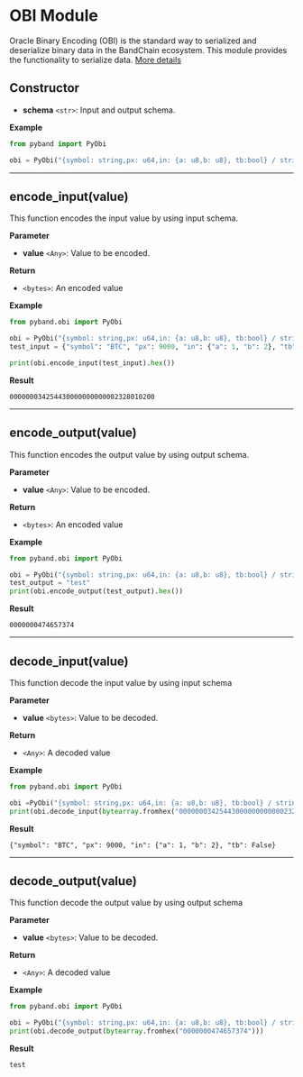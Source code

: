 # OBI Module

Oracle Binary Encoding (OBI) is the standard way to serialized and deserialize binary data in the BandChain ecosystem. This module provides the functionality to serialize data. [More details](/develop/developer-guides/obi)

## Constructor

- **schema** `<str>`: Input and output schema.

**Example**

```python
from pyband import PyObi

obi = PyObi("{symbol: string,px: u64,in: {a: u8,b: u8}, tb:bool} / string")
```

---

## encode_input(value)

This function encodes the input value by using input schema.

**Parameter**

- **value** `<Any>`: Value to be encoded.

**Return**

- `<bytes>`: An encoded value

**Example**

```python
from pyband.obi import PyObi

obi = PyObi("{symbol: string,px: u64,in: {a: u8,b: u8}, tb:bool} / string")
test_input = {"symbol": "BTC", "px": 9000, "in": {"a": 1, "b": 2}, "tb": False}

print(obi.encode_input(test_input).hex())
```

**Result**

```
000000034254430000000000002328010200
```

---

## encode_output(value)

This function encodes the output value by using output schema.

**Parameter**

- **value** `<Any>`: Value to be encoded.

**Return**

- `<bytes>`: An encoded value

**Example**

```python
from pyband.obi import PyObi

obi = PyObi("{symbol: string,px: u64,in: {a: u8,b: u8}, tb:bool} / string")
test_output = "test"
print(obi.encode_output(test_output).hex())
```

**Result**

```
0000000474657374
```

---

## decode_input(value)

This function decode the input value by using input schema

**Parameter**

- **value** `<bytes>`: Value to be decoded.

**Return**

- `<Any>`: A decoded value

**Example**

```python
from pyband.obi import PyObi

obi =PyObi("{symbol: string,px: u64,in: {a: u8,b: u8}, tb:bool} / string")
print(obi.decode_input(bytearray.fromhex("000000034254430000000000002328010200")))
```

**Result**

```
{"symbol": "BTC", "px": 9000, "in": {"a": 1, "b": 2}, "tb": False}
```

---

## decode_output(value)

This function decode the output value by using output schema

**Parameter**

- **value** `<bytes>`: Value to be decoded.

**Return**

- `<Any>`: A decoded value

**Example**

```python
from pyband.obi import PyObi

obi = PyObi("{symbol: string,px: u64,in: {a: u8,b: u8}, tb:bool} / string")
print(obi.decode_output(bytearray.fromhex("0000000474657374")))
```

**Result**

```
test
```
